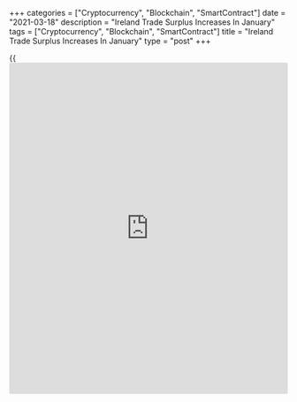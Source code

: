 +++
categories = ["Cryptocurrency", "Blockchain", "SmartContract"]
date = "2021-03-18"
description = "Ireland Trade Surplus Increases In January"
tags = ["Cryptocurrency", "Blockchain", "SmartContract"]
title = "Ireland Trade Surplus Increases In January"
type = "post"
+++

{{<iframe id="large-banner" src="https://www.bounty.group/#slide=24.0" width="100%" height="600" scrolling="no" style="border: 0px solid rgb(216, 221, 230); border-radius: 3px;">}}

Ireland's trade surplus increased in January, figures from the Central
Statistics Office showed on Thursday.

The trade surplus rose to EUR 6.418 billion in January from EUR 5.322
billion in December. In the same month last year, the trade surplus was
EUR 6.051 billion.

Exports rose by a seasonally adjusted 1.0 percent monthly in January,
while imports decreased 12.0 percent.

On an unadjusted basis, exports grew 12.0 percent annually in January
and imports declined 20.0 percent.

Data showed that exports to Britain declined 14.0 percent yearly in
January and imports decreased Ireland's trade surplus decreased in
December, amid a fall in both exports and imports, figures from the
Central Statistics Office showed on Monday.

The trade surplus decreased to EUR 5.463 billion in December from EUR
5.875 billion in October. In the same month last year, the trade surplus
was EUR 4.621 billion.

Exports declined by a seasonally adjusted 14.0 percent monthly in
December and imports decreased 19.0 percent.

On an unadjusted basis, exports grew 1.0 percent annually in December,
while imports declined 3.0 percent.

Data showed that exports to Britain declined 9.0 percent yearly in
December and imports decreased 65.0 percent

For comments and feedback [contact](https://www.playgroundfx.com/contact/): editorial@rtt[news](https://www.letsplayfx.com/blog/forex-news-website/).com

[Economic News][1]

 **What parts of the world are seeing the best (and worst) economic
performances lately? Click[here][2] to check out our [Econ Scorecard][2]
and find out! See up-to-the-moment [ranking](https://www.playgroundfx.com/blog/crypto-exchange-ranking/)s for the best and worst
performers in [GDP][3], [unemployment rate][4], [inflation][5] and much
more.**

   1. www.rtt[news](https://www.letsplayfx.com/blog/forex-news-website/).com/Content/EconomicNews.aspx
   2. www.rtt[news](https://www.letsplayfx.com/blog/forex-news-website/).com/economic-scorecard/world-rank/PPI/highest-performance.aspx
   3. www.rtt[news](https://www.letsplayfx.com/blog/forex-news-website/).com/economic-scorecard/world-rank/GDP/highest-performance.aspx
   4. www.rtt[news](https://www.letsplayfx.com/blog/forex-news-website/).com/economic-scorecard/world-rank/unemployment-rate/lowest-performance.aspx
   5. www.rtt[news](https://www.letsplayfx.com/blog/forex-news-website/).com/economic-scorecard/world-rank/CPI/highest-performance.aspx